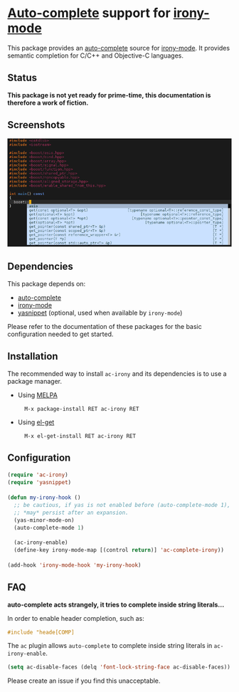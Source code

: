 # [Auto-complete][ac-ref] support for [irony-mode][irony-mode-ref]

This package provides an [auto-complete][ac-ref] source for
[irony-mode][irony-mode-ref]. It provides semantic completion for C/C++ and
Objective-C languages.


## Status

**This package is not yet ready for prime-time, this documentation is therefore
a work of fiction.**


## Screenshots

![Boost](screenshots/boost-example.png)


## Dependencies

This package depends on:

* [auto-complete][ac-ref]
* [irony-mode][irony-mode-ref]
* [yasnippet][yasnippet-ref] (optional, used when available by `irony-mode`)

Please refer to the documentation of these packages for the basic configuration
needed to get started.


## Installation

The recommended way to install `ac-irony` and its dependencies is to use a
package manager.

* Using [MELPA](http://melpa.milkbox.net/)

        M-x package-install RET ac-irony RET

* Using [el-get](https://github.com/dimitri/el-get)

        M-x el-get-install RET ac-irony RET


## Configuration

~~~el
(require 'ac-irony)
(require 'yasnippet)

(defun my-irony-hook ()
  ;; be cautious, if yas is not enabled before (auto-complete-mode 1), overlays
  ;; *may* persist after an expansion.
  (yas-minor-mode-on)
  (auto-complete-mode 1)

  (ac-irony-enable)
  (define-key irony-mode-map [(control return)] 'ac-complete-irony))

(add-hook 'irony-mode-hook 'my-irony-hook)
~~~


## FAQ

__auto-complete acts strangely, it tries to complete inside string literals...__

In order to enable header completion, such as:

```cpp
#include "heade[COMP]
```

The `ac` plugin allows `auto-complete` to complete inside string literals in
`ac-irony-enable`.

```el
(setq ac-disable-faces (delq 'font-lock-string-face ac-disable-faces))
```

Please create an issue if you find this unacceptable.


[irony-mode-ref]: https://github.com/Sarcasm/irony-mode          "Irony Mode"
[ac-ref]:         https://github.com/auto-complete/auto-complete "Auto Complete"
[yasnippet-ref]:  https://github.com/capitaomorte/yasnippet      "YASnippet"
